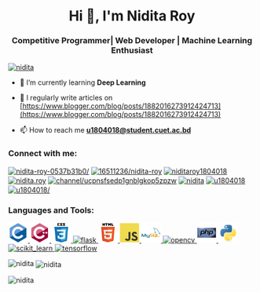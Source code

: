 <h1 align="center">Hi 👋, I'm Nidita Roy</h1>
<h3 align="center">Competitive Programmer| Web Developer | Machine Learning Enthusiast</h3>

<p align="left"> <a href="https://github.com/ryo-ma/github-profile-trophy"><img src="https://github-profile-trophy.vercel.app/?username=nidita" alt="nidita" /></a> </p>

- 🌱 I’m currently learning **Deep Learning**

- 📝 I regularly write articles on [https://www.blogger.com/blog/posts/1882016273912424713](https://www.blogger.com/blog/posts/1882016273912424713)

- 📫 How to reach me **u1804018@student.cuet.ac.bd**

<h3 align="left">Connect with me:</h3>
<p align="left">
<a href="https://linkedin.com/in/nidita-roy-0537b31b0/" target="blank"><img align="center" src="https://raw.githubusercontent.com/rahuldkjain/github-profile-readme-generator/master/src/images/icons/Social/linked-in-alt.svg" alt="nidita-roy-0537b31b0/" height="30" width="40" /></a>
<a href="https://stackoverflow.com/users/16511236/nidita-roy" target="blank"><img align="center" src="https://raw.githubusercontent.com/rahuldkjain/github-profile-readme-generator/master/src/images/icons/Social/stack-overflow.svg" alt="16511236/nidita-roy" height="30" width="40" /></a>
<a href="https://kaggle.com/niditaroy1804018" target="blank"><img align="center" src="https://raw.githubusercontent.com/rahuldkjain/github-profile-readme-generator/master/src/images/icons/Social/kaggle.svg" alt="niditaroy1804018" height="30" width="40" /></a>
<a href="https://fb.com/nidita.roy" target="blank"><img align="center" src="https://raw.githubusercontent.com/rahuldkjain/github-profile-readme-generator/master/src/images/icons/Social/facebook.svg" alt="nidita.roy" height="30" width="40" /></a>
<a href="https://www.youtube.com/c/channel/ucpnsfsedp1gnblgkop5zpzw" target="blank"><img align="center" src="https://raw.githubusercontent.com/rahuldkjain/github-profile-readme-generator/master/src/images/icons/Social/youtube.svg" alt="channel/ucpnsfsedp1gnblgkop5zpzw" height="30" width="40" /></a>
<a href="https://www.codechef.com/users/nidita" target="blank"><img align="center" src="https://cdn.jsdelivr.net/npm/simple-icons@3.1.0/icons/codechef.svg" alt="nidita" height="30" width="40" /></a>
<a href="https://codeforces.com/profile/u1804018" target="blank"><img align="center" src="https://cdn.jsdelivr.net/npm/simple-icons@3.0.1/icons/codeforces.svg" alt="u1804018" height="30" width="40" /></a>
<a href="https://auth.geeksforgeeks.org/user/u1804018/" target="blank"><img align="center" src="https://raw.githubusercontent.com/rahuldkjain/github-profile-readme-generator/master/src/images/icons/Social/geeks-for-geeks.svg" alt="u1804018/" height="30" width="40" /></a>
</p>

<h3 align="left">Languages and Tools:</h3>
<p align="left"> <a href="https://www.cprogramming.com/" target="_blank"> <img src="https://raw.githubusercontent.com/devicons/devicon/master/icons/c/c-original.svg" alt="c" width="40" height="40"/> </a> <a href="https://www.w3schools.com/cpp/" target="_blank"> <img src="https://raw.githubusercontent.com/devicons/devicon/master/icons/cplusplus/cplusplus-original.svg" alt="cplusplus" width="40" height="40"/> </a> <a href="https://www.w3schools.com/css/" target="_blank"> <img src="https://raw.githubusercontent.com/devicons/devicon/master/icons/css3/css3-original-wordmark.svg" alt="css3" width="40" height="40"/> </a> <a href="https://flask.palletsprojects.com/" target="_blank"> <img src="https://www.vectorlogo.zone/logos/pocoo_flask/pocoo_flask-icon.svg" alt="flask" width="40" height="40"/> </a> <a href="https://www.w3.org/html/" target="_blank"> <img src="https://raw.githubusercontent.com/devicons/devicon/master/icons/html5/html5-original-wordmark.svg" alt="html5" width="40" height="40"/> </a> <a href="https://developer.mozilla.org/en-US/docs/Web/JavaScript" target="_blank"> <img src="https://raw.githubusercontent.com/devicons/devicon/master/icons/javascript/javascript-original.svg" alt="javascript" width="40" height="40"/> </a> <a href="https://www.mysql.com/" target="_blank"> <img src="https://raw.githubusercontent.com/devicons/devicon/master/icons/mysql/mysql-original-wordmark.svg" alt="mysql" width="40" height="40"/> </a> <a href="https://opencv.org/" target="_blank"> <img src="https://www.vectorlogo.zone/logos/opencv/opencv-icon.svg" alt="opencv" width="40" height="40"/> </a> <a href="https://www.php.net" target="_blank"> <img src="https://raw.githubusercontent.com/devicons/devicon/master/icons/php/php-original.svg" alt="php" width="40" height="40"/> </a> <a href="https://www.python.org" target="_blank"> <img src="https://raw.githubusercontent.com/devicons/devicon/master/icons/python/python-original.svg" alt="python" width="40" height="40"/> </a> <a href="https://scikit-learn.org/" target="_blank"> <img src="https://upload.wikimedia.org/wikipedia/commons/0/05/Scikit_learn_logo_small.svg" alt="scikit_learn" width="40" height="40"/> </a> <a href="https://www.tensorflow.org" target="_blank"> <img src="https://www.vectorlogo.zone/logos/tensorflow/tensorflow-icon.svg" alt="tensorflow" width="40" height="40"/> </a> </p>

<p><img align="left" src="https://github-readme-stats.vercel.app/api/top-langs?username=nidita&show_icons=true&locale=en&layout=compact" alt="nidita" /></p>

<p>&nbsp;<img align="center" src="https://github-readme-stats.vercel.app/api?username=nidita&show_icons=true&locale=en" alt="nidita" /></p>

<p><img align="center" src="https://github-readme-streak-stats.herokuapp.com/?user=nidita&" alt="nidita" /></p>

